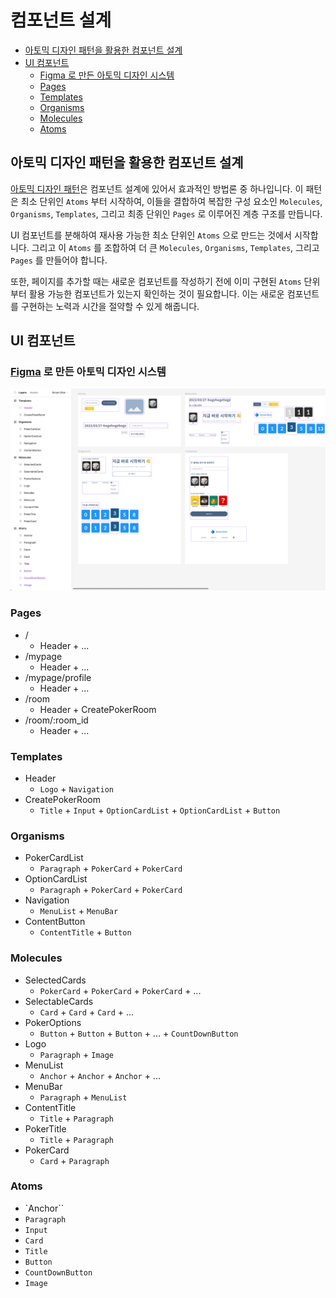 # 컴포넌트 설계

- [아토믹 디자인 패턴을 활용한 컴포넌트 설계](#아토믹-디자인-패턴을-활용한-컴포넌트-설계)
- [UI 컴포넌트](#ui-컴포넌트)
  - [Figma 로 만든 아토믹 디자인 시스템](#figma-로-만든-아토믹-디자인-시스템)
  - [Pages](#pages)
  - [Templates](#templates)
  - [Organisms](#organisms)
  - [Molecules](#molecules)
  - [Atoms](#atoms)

## 아토믹 디자인 패턴을 활용한 컴포넌트 설계

[아토믹 디자인 패턴](component.structure.md#아토믹-디자인-패턴으로-구성된-component-structure)은 컴포넌트 설계에 있어서 효과적인 방법론 중 하나입니다. 이 패턴은 최소 단위인 `Atoms` 부터 시작하여, 이들을 결합하여 복잡한 구성 요소인 `Molecules`, `Organisms`, `Templates`, 그리고 최종 단위인 `Pages` 로 이루어진 계층 구조를 만듭니다.

UI 컴포넌트를 분해하여 재사용 가능한 최소 단위인 `Atoms` 으로 만드는 것에서 시작합니다. 그리고 이 `Atoms` 를 조합하여 더 큰 `Molecules`, `Organisms`, `Templates`, 그리고 `Pages` 를 만들어야 합니다.

또한, 페이지를 추가할 때는 새로운 컴포넌트를 작성하기 전에 이미 구현된 `Atoms` 단위부터 활용 가능한 컴포넌트가 있는지 확인하는 것이 필요합니다. 이는 새로운 컴포넌트를 구현하는 노력과 시간을 절약할 수 있게 해줍니다.

## UI 컴포넌트

### [Figma](https://www.figma.com/file/rhYzh5jurgqhfMt1m6wDT3/Scrum-Dice?node-id=0%3A1&t=Ak2Hz0XWRO52RxSK-1) 로 만든 아토믹 디자인 시스템

![Figma로 그린 아토믹 디자인 시스템](./atomicDesignSystemFigma.png)

### Pages

- /
  - Header + ...
- /mypage
  - Header + ...
- /mypage/profile
  - Header + ...
- /room
  - Header + CreatePokerRoom
- /room/:room_id
  - Header + ...

### Templates

- Header
  - `Logo` + `Navigation`
- CreatePokerRoom
  - `Title` + `Input` + `OptionCardList` + `OptionCardList` + `Button`

### Organisms

- PokerCardList
  - `Paragraph` + `PokerCard` + `PokerCard`
- OptionCardList
  - `Paragraph` + `PokerCard` + `PokerCard`
- Navigation
  - `MenuList` + `MenuBar`
- ContentButton
  - `ContentTitle` + `Button`

### Molecules

- SelectedCards
  - `PokerCard` + `PokerCard` + `PokerCard` + ...
- SelectableCards
  - `Card` + `Card` + `Card` + ...
- PokerOptions
  - `Button` + `Button` + `Button` + ... + `CountDownButton`
- Logo
  - `Paragraph` + `Image`
- MenuList
  - `Anchor` + `Anchor` + `Anchor` + ...
- MenuBar
  - `Paragraph` + `MenuList`
- ContentTitle
  - `Title` + `Paragraph`
- PokerTitle
  - `Title` + `Paragraph`
- PokerCard
  - `Card` + `Paragraph`

### Atoms

- `Anchor``
- `Paragraph`
- `Input`
- `Card`
- `Title`
- `Button`
- `CountDownButton`
- `Image`
